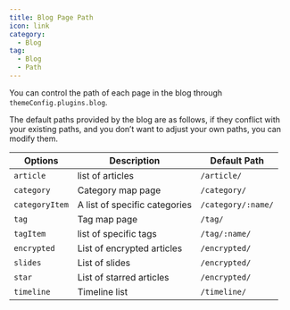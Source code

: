 ```yaml
---
title: Blog Page Path
icon: link
category:
  - Blog
tag:
  - Blog
  - Path
---
```


You can control the path of each page in the blog through `themeConfig.plugins.blog`.

The default paths provided by the blog are as follows, if they conflict with your existing paths, and you don’t want to adjust your own paths, you can modify them.

| Options        | Description                   | Default Path       |
| -------------- | ----------------------------- | ------------------ |
| `article`      | list of articles              | `/article/`        |
| `category`     | Category map page             | `/category/`       |
| `categoryItem` | A list of specific categories | `/category/:name/` |
| `tag`          | Tag map page                  | `/tag/`            |
| `tagItem`      | list of specific tags         | `/tag/:name/`      |
| `encrypted`    | List of encrypted articles    | `/encrypted/`      |
| `slides`       | List of slides                | `/encrypted/`      |
| `star`         | List of starred articles      | `/encrypted/`      |
| `timeline`     | Timeline list                 | `/timeline/`       |
